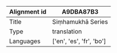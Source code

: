 |Alignment id | A9DBA87B3
| --- | --- 
|Title | Siṃhamukhā Series 
|Type | translation
|Languages | ['en', 'es', 'fr', 'bo']